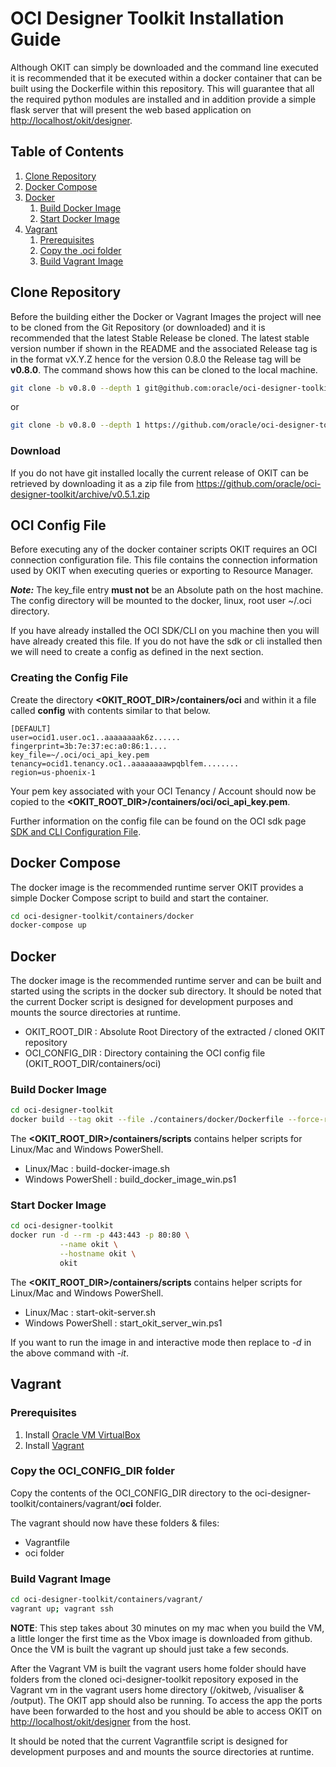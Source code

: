 # OCI Designer Toolkit Installation Guide

Although OKIT can simply be downloaded and the command line executed it is recommended that it be executed within a
docker container that can be built using the Dockerfile within this repository. This will guarantee that all the required 
python modules are installed and in addition provide a simple flask server that will present the web based application on
[http://localhost/okit/designer](http://localhost/okit/designer).


## Table of Contents

1. [Clone Repository](#clone-repository)
2. [Docker Compose](#docker-compose)
3. [Docker](#docker)
    1. [Build Docker Image](#build-docker-image)
    2. [Start Docker Image](#start-docker-image)
4. [Vagrant](#vagrant)
    1. [Prerequisites](#prerequisites)
    2. [Copy the .oci folder](#copy-the-oci-folder)
    3. [Build Vagrant Image](#build-vagrant-image)


## Clone Repository
Before the building either the Docker or Vagrant Images the project will nee to be cloned from the Git Repository (or downloaded)
and it is recommended that the latest Stable Release be cloned. The latest stable version number if shown in the README
and the associated Release tag is in the format vX.Y.Z hence for the version 0.8.0 the Release tag will be 
**v0.8.0**. The command shows how this can be cloned to the local machine.

```bash
git clone -b v0.8.0 --depth 1 git@github.com:oracle/oci-designer-toolkit.git
```

or 

```bash
git clone -b v0.8.0 --depth 1 https://github.com/oracle/oci-designer-toolkit.git
```

### Download
If you do not have git installed locally the current release of OKIT can be retrieved by downloading it as a zip file from
https://github.com/oracle/oci-designer-toolkit/archive/v0.5.1.zip


## OCI Config File
Before executing any of the docker container scripts OKIT requires an OCI connection configuration file. This file 
contains the connection information used by OKIT when executing queries or exporting to Resource Manager.

__*Note:*__ The key_file entry __must not__ be an Absolute path on the host machine. The config directory will be mounted
to the docker, linux, root user ~/.oci directory.

If you have already installed the OCI SDK/CLI on you machine then you will have already created this file. If you do not 
have the sdk or cli installed then we will need to create a config as defined in the next section.

### Creating the Config File

Create the directory __<OKIT_ROOT_DIR>/containers/oci__ and within it a file called __config__ with contents similar to
that below.

```properties
[DEFAULT]
user=ocid1.user.oc1..aaaaaaaak6z......
fingerprint=3b:7e:37:ec:a0:86:1....
key_file=~/.oci/oci_api_key.pem
tenancy=ocid1.tenancy.oc1..aaaaaaaawpqblfem........
region=us-phoenix-1
```

Your pem key associated with your OCI Tenancy / Account should now be copied to the __<OKIT_ROOT_DIR>/containers/oci/oci_api_key.pem__.

Further information on the config file can be found on the OCI sdk page [SDK and CLI Configuration File](https://docs.cloud.oracle.com/en-us/iaas/Content/API/Concepts/sdkconfig.htm).


## Docker Compose
The docker image is the recommended runtime server OKIT provides a simple Docker Compose script to build and start the container.

```bash
cd oci-designer-toolkit/containers/docker
docker-compose up
```

## Docker 
The docker image is the recommended runtime server and can be built and started using the scripts in the docker sub directory.
It should be noted that the current Docker script is designed for development purposes and mounts the source directories
at runtime. 

- OKIT_ROOT_DIR  : Absolute Root Directory of the extracted / cloned OKIT repository
- OCI_CONFIG_DIR : Directory containing the OCI config file (OKIT_ROOT_DIR/containers/oci)

### Build Docker Image
```bash
cd oci-designer-toolkit
docker build --tag okit --file ./containers/docker/Dockerfile --force-rm .
```

The __<OKIT_ROOT_DIR>/containers/scripts__ contains helper scripts for Linux/Mac and Windows PowerShell.

- Linux/Mac : build-docker-image.sh
- Windows PowerShell : build_docker_image_win.ps1 

### Start Docker Image

```bash
cd oci-designer-toolkit
docker run -d --rm -p 443:443 -p 80:80 \
           --name okit \
           --hostname okit \
           okit
```

The __<OKIT_ROOT_DIR>/containers/scripts__ contains helper scripts for Linux/Mac and Windows PowerShell.

- Linux/Mac : start-okit-server.sh
- Windows PowerShell : start_okit_server_win.ps1 

If you want to run the image in and interactive mode then replace to _-d_ in the above command with _-it_.


## Vagrant

### Prerequisites

1. Install [Oracle VM VirtualBox](https://www.virtualbox.org/wiki/Downloads)
2. Install [Vagrant](https://vagrantup.com/)

### Copy the OCI_CONFIG_DIR folder 
Copy the contents of the OCI_CONFIG_DIR directory to the oci-designer-toolkit/containers/vagrant/__oci__ folder. 

The vagrant should now have these folders & files: 
- Vagrantfile
- oci folder

### Build Vagrant Image
```bash
cd oci-designer-toolkit/containers/vagrant/
vagrant up; vagrant ssh
```
**NOTE**: This step takes about 30 minutes on my mac when you build the VM, a little longer the first time as the Vbox image 
is downloaded from github. Once the VM is built the vagrant up should just take a few seconds.
    
After the Vagrant VM is built the vagrant users home folder should have folders from the cloned oci-designer-toolkit 
repository exposed in the Vagrant vm in the vagrant users home directory (/okitweb, /visualiser & /output). The OKIT app 
should also be running. To access the app the ports have been forwarded to the host and you should be able to access 
OKIT on [http://localhost/okit/designer](http://localhost/okit/designer) from the host.

It should be noted that the current Vagrantfile script is designed for development purposes and and mounts the source directories
at runtime.

